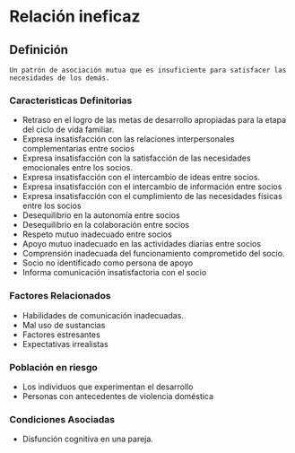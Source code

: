 # Relación ineficaz
## Definición
	Un patrón de asociación mutua que es insuficiente para satisfacer las necesidades de los demás.

### Caracteristicas Definitorias
- Retraso en el logro de las metas 
de desarrollo apropiadas para 
la etapa del ciclo de vida 
familiar.   
- Expresa insatisfacción con las 
relaciones interpersonales 
complementarias entre socios   
- Expresa insatisfacción con la 
satisfacción de las 
necesidades emocionales 
entre los socios.   
- Expresa insatisfacción con el 
intercambio de ideas entre 
socios.   
- Expresa insatisfacción con el 
intercambio de información entre 
socios   
- Expresa insatisfacción con el 
cumplimiento de las 
necesidades físicas entre los 
socios   
- Desequilibrio en la autonomía 
entre socios   
- Desequilibrio en la 
colaboración entre 
socios   
- Respeto mutuo inadecuado 
entre socios   
- Apoyo mutuo inadecuado en las 
actividades diarias entre socios   
- Comprensión inadecuada del 
funcionamiento comprometido 
del socio.   
- Socio no identificado como 
persona de apoyo   
- Informa comunicación 
insatisfactoria con el socio

### Factores Relacionados
- Habilidades de comunicación inadecuadas.  
- Mal uso de 
sustancias   
- Factores estresantes  
- Expectativas irrealistas

### Población en riesgo
- Los individuos que experimentan el desarrollo  
- Personas con antecedentes de 
violencia doméstica

### Condiciones Asociadas
- Disfunción cognitiva en una 
pareja.

